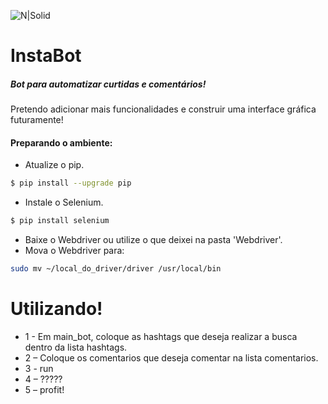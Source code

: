 
![N|Solid](https://i.imgur.com/33xjIQf.jpg)

# InstaBot

##### Bot para automatizar curtidas e comentários! 

Pretendo adicionar mais funcionalidades e construir uma interface gráfica futuramente!



#### Preparando o ambiente:
   - Atualize o pip.
   ```sh
$ pip install --upgrade pip 
```
  - Instale o Selenium.
   ```sh
$ pip install selenium
```
  - Baixe o Webdriver ou utilize o que deixei na pasta 'Webdriver'.
  - Mova o Webdriver para:
   ```sh
sudo mv ~/local_do_driver/driver /usr/local/bin
```


# Utilizando!
- 1 - Em main_bot, coloque as hashtags que deseja realizar a busca dentro da lista hashtags.
- 2 – Coloque os comentarios que deseja comentar na lista comentarios.
- 3 - run
- 4 – ?????
- 5 – profit!
